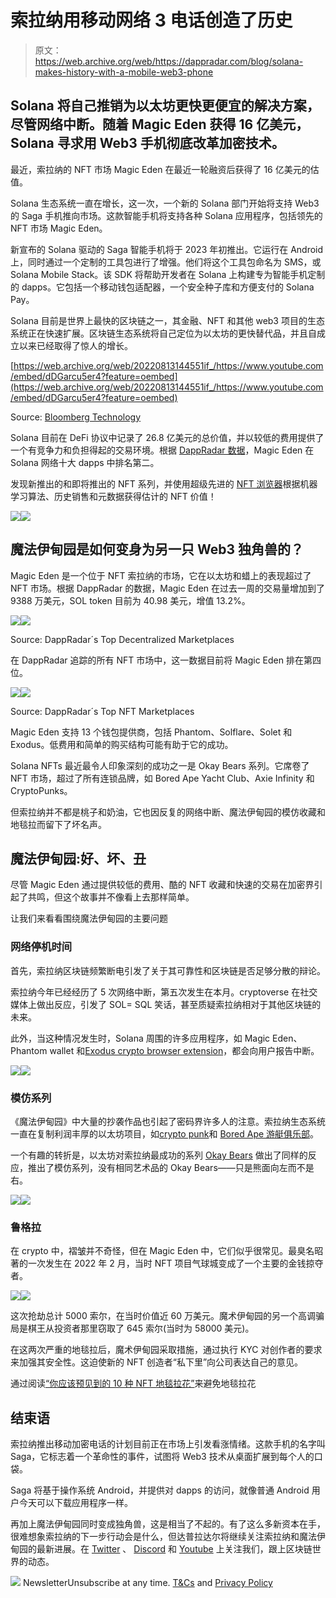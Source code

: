 # 索拉纳用移动网络 3 电话创造了历史

> 原文：<https://web.archive.org/web/https://dappradar.com/blog/solana-makes-history-with-a-mobile-web3-phone>

## Solana 将自己推销为以太坊更快更便宜的解决方案，尽管网络中断。随着 Magic Eden 获得 16 亿美元，Solana 寻求用 Web3 手机彻底改革加密技术。

最近，索拉纳的 NFT 市场 Magic Eden 在最近一轮融资后获得了 16 亿美元的估值。

Solana 生态系统一直在增长，这一次，一个新的 Solana 部门开始将支持 Web3 的 Saga 手机推向市场。这款智能手机将支持各种 Solana 应用程序，包括领先的 NFT 市场 Magic Eden。

新宣布的 Solana 驱动的 Saga 智能手机将于 2023 年初推出。它运行在 Android 上，同时通过一个定制的工具包进行了增强。他们将这个工具包命名为 SMS，或 Solana Mobile Stack。该 SDK 将帮助开发者在 Solana 上构建专为智能手机定制的 dapps。它包括一个移动钱包适配器，一个安全种子库和方便支付的 Solana Pay。

Solana 目前是世界上最快的区块链之一，其金融、NFT 和其他 web3 项目的生态系统正在快速扩展。区块链生态系统将自己定位为以太坊的更快替代品，并且自成立以来已经取得了惊人的增长。

[https://web.archive.org/web/20220813144551if_/https://www.youtube.com/embed/dDGarcu5er4?feature=oembed](https://web.archive.org/web/20220813144551if_/https://www.youtube.com/embed/dDGarcu5er4?feature=oembed)

Source: [Bloomberg Technology](https://web.archive.org/web/20220813144551/https://www.youtube.com/c/BloombergTech)

Solana 目前在 DeFi 协议中记录了 26.8 亿美元的总价值，并以较低的费用提供了一个有竞争力和负担得起的交易环境。根据 [DappRadar 数据](https://web.archive.org/web/20220813144551/https://dappradar.com/rankings/protocol/solana)，Magic Eden 在 Solana 网络十大 dapps 中排名第二。

发现新推出的和即将推出的 NFT 系列，并使用超级先进的 [NFT 浏览器](https://web.archive.org/web/20220813144551/https://dappradar.com/hub/nft-explorer)根据机器学习算法、历史销售和元数据获得估计的 NFT 价值！

[](https://web.archive.org/web/20220813144551/https://dappradar.com/hub/nft-explorer)[![](img/ebf3736e7daaf59b158d5065be9e5476.png)<picture>![](img/cdc456464581cef9dd0d196db3608d53.png)</picture>](https://web.archive.org/web/20220813144551/https://dappradar.com/hub/nft-explorer)

## 魔法伊甸园是如何变身为另一只 Web3 独角兽的？

Magic Eden 是一个位于 NFT 索拉纳的市场，它在以太坊和蜡上的表现超过了 NFT 市场。根据 DappRadar 的数据，Magic Eden 在过去一周的交易量增加到了 9388 万美元，SOL token 目前为 40.98 美元，增值 13.2%。

![](img/26df025950ebd7fb0bd714fb10843146.png)![](img/1f0cf38b0a7981b0b4f08e9e36b341bf.png)

Source: DappRadar´s Top Decentralized Marketplaces

在 DappRadar 追踪的所有 NFT 市场中，这一数据目前将 Magic Eden 排在第四位。

![](img/4b21c63a08693d6d5d448c042d952498.png)![](img/166bfdf325769d184e7a5af655f3b02a.png)

Source: DappRadar´s Top NFT Marketplaces

Magic Eden 支持 13 个钱包提供商，包括 Phantom、Solflare、Solet 和 Exodus。低费用和简单的购买结构可能有助于它的成功。

Solana NFTs 最近最令人印象深刻的成功之一是 Okay Bears 系列。它席卷了 NFT 市场，超过了所有连锁品牌，如 Bored Ape Yacht Club、Axie Infinity 和 CryptoPunks。

但索拉纳并不都是桃子和奶油，它也因反复的网络中断、魔法伊甸园的模仿收藏和地毯拉而留下了坏名声。

## 魔法伊甸园:好、坏、丑

尽管 Magic Eden 通过提供较低的费用、酷的 NFT 收藏和快速的交易在加密界引起了共鸣，但这个故事并不像看上去那样简单。

让我们来看看围绕魔法伊甸园的主要问题

### 网络停机时间

首先，索拉纳区块链频繁断电引发了关于其可靠性和区块链是否足够分散的辩论。

索拉纳今年已经经历了 5 次网络中断，第五次发生在本月。cryptoverse 在社交媒体上做出反应，引发了 SOL= SQL 笑话，甚至质疑索拉纳相对于其他区块链的未来。

此外，当这种情况发生时，Solana 周围的许多应用程序，如 Magic Eden、Phantom wallet 和[Exodus crypto browser extension](https://web.archive.org/web/20220813144551/https://www.exodus.com/news/exodus-launches-browser-extension/)，都会向用户报告中断。

![](img/4468f8f61245891406b2a6d7c710ef68.png)![](img/9e5bcb0bd98e2b05233bbf495d394877.png)

### 模仿系列

《魔法伊甸园》中大量的抄袭作品也引起了密码界许多人的注意。索拉纳生态系统一直在复制利润丰厚的以太坊项目，如[crypto punk](https://web.archive.org/web/20220813144551/https://dappradar.com/hub/nft-explorer/collection/cryptopunks)和 [Bored Ape 游艇俱乐部](https://web.archive.org/web/20220813144551/https://dappradar.com/hub/nft-explorer/collection/bored-ape-yatch-club)。

一个有趣的转折是，以太坊对索拉纳最成功的系列 [Okay Bears](https://web.archive.org/web/20220813144551/https://dappradar.com/blog/new-dapps-report-okay-bears-bulls-in-a-bear-market) 做出了同样的反应，推出了模仿系列，没有相同艺术品的 Okay Bears——只是熊面向左而不是右。

![](img/8b311e8037c733bffdd3a58c64978697.png)![](img/2711135110f3d58d8a3ee3027d7c4558.png)

### 鲁格拉

在 crypto 中，褶皱并不奇怪，但在 Magic Eden 中，它们似乎很常见。最臭名昭著的一次发生在 2022 年 2 月，当时 NFT 项目气球城变成了一个主要的金钱掠夺者。

![](img/3f6f6b15ebb927a914050c1cad92dee1.png)![](img/96e6b3444a59453b9d53230a85be3d0d.png)

这次抢劫总计 5000 索尔，在当时价值近 60 万美元。魔术伊甸园的另一个高调骗局是棋王从投资者那里窃取了 645 索尔(当时为 58000 美元)。

在这两次严重的地毯拉后，魔术伊甸园采取措施，通过执行 KYC 对创作者的要求来加强其安全性。这迫使新的 NFT 创造者“私下里”向公司表达自己的意见。

通过阅读[“你应该预见到的 10 种 NFT 地毯拉花”](https://web.archive.org/web/20220813144551/https://dappradar.com/blog/how-to-avoid-nft-rug-pulls)来避免地毯拉花

## 结束语

索拉纳推出移动加密电话的计划目前正在市场上引发看涨情绪。这款手机的名字叫 Saga，它标志着一个革命性的事件，试图将 Web3 技术从桌面扩展到每个人的口袋。

Saga 将基于操作系统 Android，并提供对 dapps 的访问，就像普通 Android 用户今天可以下载应用程序一样。

再加上魔法伊甸园同时变成独角兽，这是相当了不起的。有了这么多新资本在手，很难想象索拉纳的下一步行动会是什么，但达普拉达尔将继续关注索拉纳和魔法伊甸园的最新进展。在 [Twitter](https://web.archive.org/web/20220813144551/https://twitter.com/dappradar) 、 [Discord](https://web.archive.org/web/20220813144551/https://discord.gg/4ybbssrHkm) 和 [Youtube](https://web.archive.org/web/20220813144551/https://www.youtube.com/c/DappRadar) 上关注我们，跟上区块链世界的动态。

![](img/6d5a4a2d609c56e1a5771717e54ba759.png) NewsletterUnsubscribe at any time. [T&Cs](https://web.archive.org/web/20220813144551/https://dappradar.com/terms) and [Privacy Policy](https://web.archive.org/web/20220813144551/https://dappradar.com/privacy-policy)